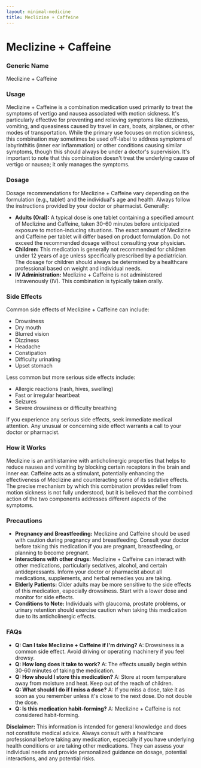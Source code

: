 ```yaml
---
layout: minimal-medicine
title: Meclizine + Caffeine
---
```


# Meclizine + Caffeine
### Generic Name
Meclizine + Caffeine

### Usage

Meclizine + Caffeine is a combination medication used primarily to treat the symptoms of vertigo and nausea associated with motion sickness.  It's particularly effective for preventing and relieving symptoms like dizziness, vomiting, and queasiness caused by travel in cars, boats, airplanes, or other modes of transportation. While the primary use focuses on motion sickness, this combination may sometimes be used off-label to address symptoms of labyrinthitis (inner ear inflammation) or other conditions causing similar symptoms, though this should always be under a doctor's supervision.  It's important to note that this combination doesn't treat the underlying cause of vertigo or nausea; it only manages the symptoms.


### Dosage

Dosage recommendations for Meclizine + Caffeine vary depending on the formulation (e.g., tablet) and the individual's age and health.  Always follow the instructions provided by your doctor or pharmacist.  Generally:

* **Adults (Oral):** A typical dose is one tablet containing a specified amount of Meclizine and Caffeine, taken 30-60 minutes before anticipated exposure to motion-inducing situations.  The exact amount of Meclizine and Caffeine per tablet will differ based on product formulation. Do not exceed the recommended dosage without consulting your physician.
* **Children:** This medication is generally not recommended for children under 12 years of age unless specifically prescribed by a pediatrician.  The dosage for children should always be determined by a healthcare professional based on weight and individual needs.
* **IV Administration:** Meclizine + Caffeine is not administered intravenously (IV).  This combination is typically taken orally.


### Side Effects

Common side effects of Meclizine + Caffeine can include:

* Drowsiness
* Dry mouth
* Blurred vision
* Dizziness
* Headache
* Constipation
* Difficulty urinating
* Upset stomach

Less common but more serious side effects include:

* Allergic reactions (rash, hives, swelling)
* Fast or irregular heartbeat
* Seizures
* Severe drowsiness or difficulty breathing

If you experience any serious side effects, seek immediate medical attention.  Any unusual or concerning side effect warrants a call to your doctor or pharmacist.


### How it Works

Meclizine is an antihistamine with anticholinergic properties that helps to reduce nausea and vomiting by blocking certain receptors in the brain and inner ear. Caffeine acts as a stimulant, potentially enhancing the effectiveness of Meclizine and counteracting some of its sedative effects.  The precise mechanism by which this combination provides relief from motion sickness is not fully understood, but it is believed that the combined action of the two components addresses different aspects of the symptoms.


### Precautions

* **Pregnancy and Breastfeeding:** Meclizine and Caffeine should be used with caution during pregnancy and breastfeeding.  Consult your doctor before taking this medication if you are pregnant, breastfeeding, or planning to become pregnant.
* **Interactions with other drugs:** Meclizine + Caffeine can interact with other medications, particularly sedatives, alcohol, and certain antidepressants. Inform your doctor or pharmacist about all medications, supplements, and herbal remedies you are taking.
* **Elderly Patients:**  Older adults may be more sensitive to the side effects of this medication, especially drowsiness.  Start with a lower dose and monitor for side effects.
* **Conditions to Note:**  Individuals with glaucoma, prostate problems, or urinary retention should exercise caution when taking this medication due to its anticholinergic effects.


### FAQs

* **Q: Can I take Meclizine + Caffeine if I'm driving?** A:  Drowsiness is a common side effect.  Avoid driving or operating machinery if you feel drowsy.
* **Q: How long does it take to work?** A:  The effects usually begin within 30-60 minutes of taking the medication.
* **Q:  How should I store this medication?** A: Store at room temperature away from moisture and heat. Keep out of the reach of children.
* **Q: What should I do if I miss a dose?** A:  If you miss a dose, take it as soon as you remember unless it's close to the next dose.  Do not double the dose.
* **Q:  Is this medication habit-forming?** A:  Meclizine + Caffeine is not considered habit-forming.


**Disclaimer:** This information is intended for general knowledge and does not constitute medical advice.  Always consult with a healthcare professional before taking any medication, especially if you have underlying health conditions or are taking other medications.  They can assess your individual needs and provide personalized guidance on dosage, potential interactions, and any potential risks.
